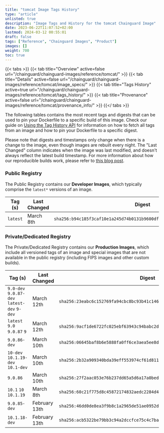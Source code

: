 ```yaml
---
title: "tomcat Image Tags History"
type: "article"
unlisted: true
description: "Image Tags and History for the tomcat Chainguard Image"
date: 2023-06-22T11:07:52+02:00
lastmod: 2024-03-12 00:55:01
draft: false
tags: ["Reference", "Chainguard Images", "Product"]
images: []
weight: 700
toc: true
---
```


{{< tabs >}}
{{< tab title="Overview" active=false url="/chainguard/chainguard-images/reference/tomcat/" >}}
{{< tab title="Details" active=false url="/chainguard/chainguard-images/reference/tomcat/image_specs/" >}}
{{< tab title="Tags History" active=true url="/chainguard/chainguard-images/reference/tomcat/tags_history/" >}}
{{< tab title="Provenance" active=false url="/chainguard/chainguard-images/reference/tomcat/provenance_info/" >}}
{{</ tabs >}}

The following tables contains the most recent tags and digests that can be used to pin your Dockerfile to a specific build of this image. Check our guide on [Using the Tag History API](/chainguard/chainguard-images/using-the-tag-history-api/) for information on how to fetch all tags from an image and how to pin your Dockerfile to a specific digest.

Please note that digests and timestamps only change when there is a change to the image, even though images are rebuilt every night. The "Last Changed" column indicates when the image was last modified, and doesn't always reflect the latest build timestamp. For more information about how our reproducible builds work, please refer to [this blog post](https://www.chainguard.dev/unchained/reproducing-chainguards-reproducible-image-builds).

### Public Registry
The Public Registry contains our **Developer Images**, which typically comprise the `latest*` versions of an image.

| Tag (s)   | Last Changed | Digest                                                                    |
|-----------|--------------|---------------------------------------------------------------------------|
|  `latest` | March 8th    | `sha256:b94c185f3caf10e1a245d74b0131b9600df63ab29c1cc8c649db594a7783092e` |


### Private/Dedicated Registry
The Private/Dedicated Registry contains our **Production Images**, which include all versioned tags of an image and special images that are not available in the public registry (including FIPS images and other custom builds).

| Tag (s)                                      | Last Changed  | Digest                                                                    |
|----------------------------------------------|---------------|---------------------------------------------------------------------------|
|  `9.0-dev` `9.0.87-dev` `latest-dev` `9-dev` | March 12th    | `sha256:23eabc6c152769fa94cbc8bc93b41c146bce843b5f4077fadc9adb7118109b46` |
|  `latest` `9.0` `9.0.87` `9`                 | March 12th    | `sha256:9acf1de6722fc025ebf63943c94babc2d42986d4cf72613970341a4d89738164` |
|  `9.0.86-dev`                                | March 10th    | `sha256:06645baf8b6e5888fa0ff6ce3aea5ee8dfec2fc109be876ba6daa0b7a409700b` |
|  `10-dev` `10.1.19-dev` `10.1-dev`           | March 10th    | `sha256:2b32a909340bda39eff553974cf61d8115c082269b2af20239a00276e8eefad8` |
|  `9.0.86`                                    | March 10th    | `sha256:27f2aac053e76b237dd65a5d6a17a0bed6d714eb4aa377c4561792aba428bed7` |
|  `10.1` `10` `10.1.19`                       | March 8th     | `sha256:60c21f775d8c45872174832aedc2284d43168b68461ffa1541c8d4e6dbae7865` |
|  `9.0.85-dev`                                | February 13th | `sha256:46dd0de8ea3f9b8c1a2965de51ae0952df7945c4a1890edaf30ac17f6ce9295a` |
|  `10.1.18-dev`                               | February 13th | `sha256:acb5322be79bb3c94a2dccfce75c4c7baf44312b87c572e04ddcdbfba597791d` |

